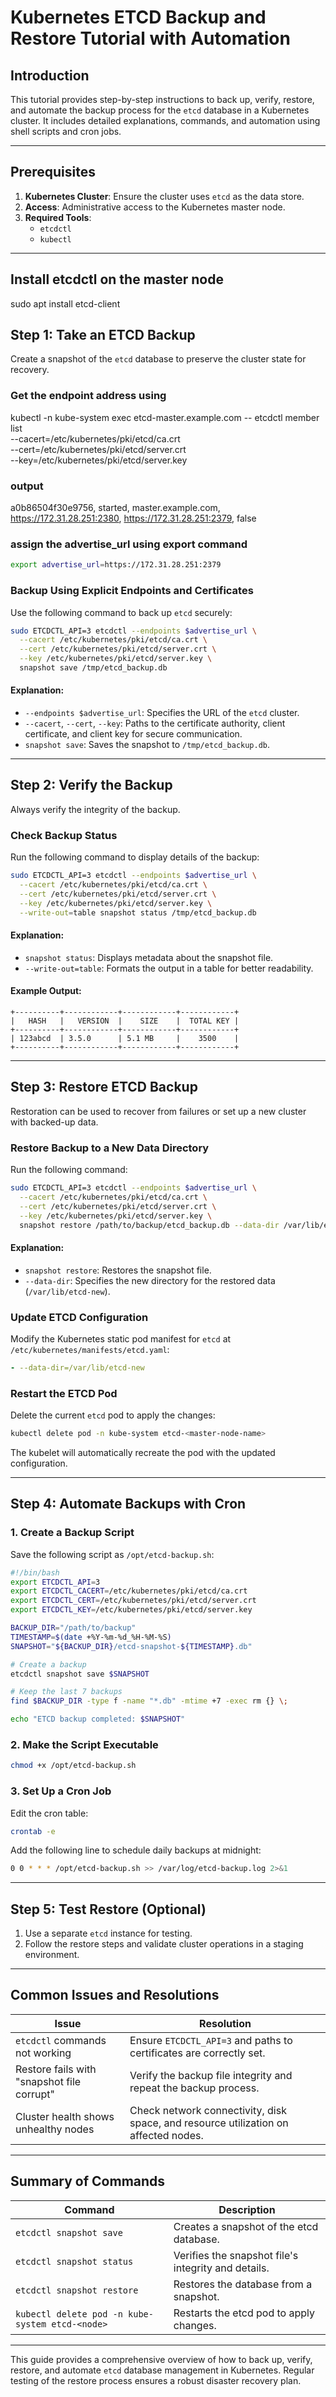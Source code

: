 # Kubernetes ETCD Backup and Restore Tutorial with Automation

## Introduction
This tutorial provides step-by-step instructions to back up, verify, restore, and automate the backup process for the `etcd` database in a Kubernetes cluster. It includes detailed explanations, commands, and automation using shell scripts and cron jobs.

---

## Prerequisites
1. **Kubernetes Cluster**: Ensure the cluster uses `etcd` as the data store.
2. **Access**: Administrative access to the Kubernetes master node.
3. **Required Tools**:
   - `etcdctl`
   - `kubectl`

---

## Install etcdctl on the master node

sudo apt install etcd-client
  
## Step 1: Take an ETCD Backup
Create a snapshot of the `etcd` database to preserve the cluster state for recovery.

### Get the endpoint address using
kubectl -n kube-system exec etcd-master.example.com -- etcdctl member list \
  --cacert=/etc/kubernetes/pki/etcd/ca.crt \
  --cert=/etc/kubernetes/pki/etcd/server.crt \
  --key=/etc/kubernetes/pki/etcd/server.key

### output
a0b86504f30e9756, started, master.example.com, https://172.31.28.251:2380, https://172.31.28.251:2379, false

### assign the advertise_url using export command

```bash
export advertise_url=https://172.31.28.251:2379
```

### Backup Using Explicit Endpoints and Certificates
Use the following command to back up `etcd` securely:

```bash
sudo ETCDCTL_API=3 etcdctl --endpoints $advertise_url \
  --cacert /etc/kubernetes/pki/etcd/ca.crt \
  --cert /etc/kubernetes/pki/etcd/server.crt \
  --key /etc/kubernetes/pki/etcd/server.key \
  snapshot save /tmp/etcd_backup.db
```

#### Explanation:
- `--endpoints $advertise_url`: Specifies the URL of the `etcd` cluster.
- `--cacert`, `--cert`, `--key`: Paths to the certificate authority, client certificate, and client key for secure communication.
- `snapshot save`: Saves the snapshot to `/tmp/etcd_backup.db`.
---

## Step 2: Verify the Backup
Always verify the integrity of the backup.

### Check Backup Status
Run the following command to display details of the backup:

```bash
sudo ETCDCTL_API=3 etcdctl --endpoints $advertise_url \
  --cacert /etc/kubernetes/pki/etcd/ca.crt \
  --cert /etc/kubernetes/pki/etcd/server.crt \
  --key /etc/kubernetes/pki/etcd/server.key \
  --write-out=table snapshot status /tmp/etcd_backup.db
```

#### Explanation:
- `snapshot status`: Displays metadata about the snapshot file.
- `--write-out=table`: Formats the output in a table for better readability.

#### Example Output:
```text
+----------+------------+------------+------------+
|   HASH   |   VERSION  |    SIZE    |  TOTAL KEY |
+----------+------------+------------+------------+
| 123abcd  | 3.5.0      | 5.1 MB     |    3500    |
+----------+------------+------------+------------+
```

---

## Step 3: Restore ETCD Backup
Restoration can be used to recover from failures or set up a new cluster with backed-up data.

### Restore Backup to a New Data Directory
Run the following command:

```bash
sudo ETCDCTL_API=3 etcdctl --endpoints $advertise_url \
  --cacert /etc/kubernetes/pki/etcd/ca.crt \
  --cert /etc/kubernetes/pki/etcd/server.crt \
  --key /etc/kubernetes/pki/etcd/server.key \
  snapshot restore /path/to/backup/etcd_backup.db --data-dir /var/lib/etcd-new
```

#### Explanation:
- `snapshot restore`: Restores the snapshot file.
- `--data-dir`: Specifies the new directory for the restored data (`/var/lib/etcd-new`).

### Update ETCD Configuration
Modify the Kubernetes static pod manifest for `etcd` at `/etc/kubernetes/manifests/etcd.yaml`:
```yaml
- --data-dir=/var/lib/etcd-new
```

### Restart the ETCD Pod
Delete the current `etcd` pod to apply the changes:
```bash
kubectl delete pod -n kube-system etcd-<master-node-name>
```

The kubelet will automatically recreate the pod with the updated configuration.

---

## Step 4: Automate Backups with Cron

### 1. Create a Backup Script
Save the following script as `/opt/etcd-backup.sh`:

```bash
#!/bin/bash
export ETCDCTL_API=3
export ETCDCTL_CACERT=/etc/kubernetes/pki/etcd/ca.crt
export ETCDCTL_CERT=/etc/kubernetes/pki/etcd/server.crt
export ETCDCTL_KEY=/etc/kubernetes/pki/etcd/server.key

BACKUP_DIR="/path/to/backup"
TIMESTAMP=$(date +%Y-%m-%d_%H-%M-%S)
SNAPSHOT="${BACKUP_DIR}/etcd-snapshot-${TIMESTAMP}.db"

# Create a backup
etcdctl snapshot save $SNAPSHOT

# Keep the last 7 backups
find $BACKUP_DIR -type f -name "*.db" -mtime +7 -exec rm {} \;

echo "ETCD backup completed: $SNAPSHOT"
```

### 2. Make the Script Executable
```bash
chmod +x /opt/etcd-backup.sh
```

### 3. Set Up a Cron Job
Edit the cron table:
```bash
crontab -e
```

Add the following line to schedule daily backups at midnight:
```bash
0 0 * * * /opt/etcd-backup.sh >> /var/log/etcd-backup.log 2>&1
```

---

## Step 5: Test Restore (Optional)
1. Use a separate `etcd` instance for testing.
2. Follow the restore steps and validate cluster operations in a staging environment.

---

## Common Issues and Resolutions

| **Issue**                            | **Resolution**                                                                                      |
|--------------------------------------|----------------------------------------------------------------------------------------------------|
| `etcdctl` commands not working       | Ensure `ETCDCTL_API=3` and paths to certificates are correctly set.                               |
| Restore fails with "snapshot file corrupt" | Verify the backup file integrity and repeat the backup process.                                  |
| Cluster health shows unhealthy nodes | Check network connectivity, disk space, and resource utilization on affected nodes.              |

---

## Summary of Commands

| **Command**                              | **Description**                                         |
|------------------------------------------|---------------------------------------------------------|
| `etcdctl snapshot save`                  | Creates a snapshot of the etcd database.               |
| `etcdctl snapshot status`                | Verifies the snapshot file's integrity and details.     |
| `etcdctl snapshot restore`               | Restores the database from a snapshot.                 |
| `kubectl delete pod -n kube-system etcd-<node>` | Restarts the etcd pod to apply changes.               |

---

This guide provides a comprehensive overview of how to back up, verify, restore, and automate `etcd` database management in Kubernetes. Regular testing of the restore process ensures a robust disaster recovery plan.
